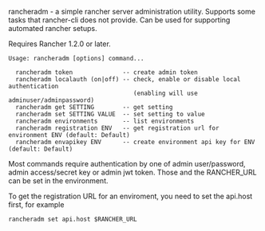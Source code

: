 rancheradm - a simple rancher server administration utility. Supports some tasks that rancher-cli
does not provide. Can be used for supporting automated rancher setups.

Requires Rancher 1.2.0 or later.

```
Usage: rancheradm [options] command...

  rancheradm token              -- create admin token
  rancheradm localauth (on|off) -- check, enable or disable local authentication
                                   (enabling will use adminuser/adminpassword)
  rancheradm get SETTING        -- get setting
  rancheradm set SETTING VALUE  -- set setting to value
  rancheradm environments       -- list environments
  rancheradm registration ENV   -- get registration url for environment ENV (default: Default)
  rancheradm envapikey ENV      -- create environment api key for ENV (default: Default)
```

Most commands require authentication by one of admin user/password, admin access/secret key
or admin jwt token. Those and the RANCHER_URL can be set in the environment.

To get the registration URL for an enviroment, you need to set the api.host first, for example

```
rancheradm set api.host $RANCHER_URL
```
